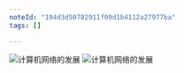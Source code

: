 ```yaml
---
noteId: "194d3d50782911f09d1b4112a27977ba"
tags: []

---
```



![计算机网络的发展](../textbook/1/1-8.jpeg)
![计算机网络的发展](../textbook/1/1-9.jpeg)